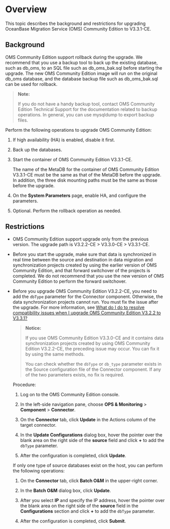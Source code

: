 # Overview

This topic describes the background and restrictions for upgrading OceanBase Migration Service (OMS) Community Edition to V3.3.1-CE.

## Background

OMS Community Edition support rollback during the upgrade. We recommend that you use a backup tool to back up the existing database, such as db_oms, to an SQL file such as db_oms_bak.sql before starting the upgrade. The new OMS Community Edition image will run on the original db_oms database, and the database backup file such as db_oms_bak.sql can be used for rollback.

> **Note:**
>
> If you do not have a handy backup tool, contact OMS Community Edition Technical Support for the documentation related to backup operations. In general, you can use mysqldump to export backup files.

Perform the following operations to upgrade OMS Community Edition:

1. If high availability (HA) is enabled, disable it first.

2. Back up the databases.

3. Start the container of OMS Community Edition V3.3.1-CE.

   The name of the MetaDB for the container of OMS Community Edition V3.3.1-CE must be the same as that of the MetaDB before the upgrade. In addition, the three disk mounting paths must be the same as those before the upgrade.

4. On the **System Parameters** page, enable HA, and configure the parameters.

5. Optional. Perform the rollback operation as needed.

## Restrictions

* OMS Community Edition support upgrade only from the previous version. The upgrade path is V3.2.2-CE > V3.3.0-CE > V3.3.1-CE.

* Before you start the upgrade, make sure that data is synchronized in real time between the source and destination in data migration and synchronization projects created by using the earlier version of OMS Community Edition, and that forward switchover of the projects is completed. We do not recommend that you use the new version of OMS Community Edition to perform the forward switchover.

* Before you upgrade OMS Community Edition V3.2.2-CE, you need to add the `dbType` parameter for the Connector component. Otherwise, the data synchronization projects cannot run. You must fix the issue after the upgrade. For more information, see [What do I do to resolve compatibility issues when I upgrade OMS Community Edition V3.2.2 to V3.3.1?](../7.upgrade-guide/4.faq.md)

   > **Notice:**
   >
   > If you use OMS Community Edition V3.3.0-CE and it contains data synchronization projects created by using OMS Community Edition V3.2.2-CE, the preceding issue may occur. You can fix it by using the same methods.
   >
   > You can check whether the `dbType` or `db_type` parameter exists in the Source configuration file of the Connector component. If any of the two parameters exists, no fix is required.

   Procedure:

   1. Log on to the OMS Community Edition console.

   2. In the left-side navigation pane, choose **OPS & Monitoring** > **Component** > **Connector**.

   3. On the **Connector** tab, click **Update** in the Actions column of the target connector.

   4. In the **Update Configurations** dialog box, hover the pointer over the blank area on the right side of the **source** field and click **+** to add the `dbType` parameter.

   5. After the configuration is completed, click **Update**.

   If only one type of source databases exist on the host, you can perform the following operations:

   1. On the **Connector** tab, click **Batch O&M** in the upper-right corner.

   2. In the **Batch O&M** dialog box, click **Update**.

   3. After you select **IP** and specify the IP address, hover the pointer over the blank area on the right side of the **source** field in the **Configurations** section and click **+** to add the `dbType` parameter.

   4. After the configuration is completed, click **Submit**.
